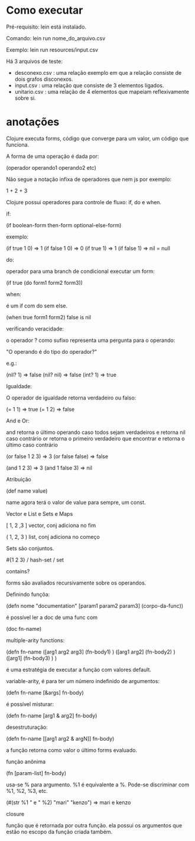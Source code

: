 # Como executar
Pré-requisito: lein está instalado.

Comando: lein run nome_do_arquivo.csv

Exemplo: lein run resources/input.csv

Há 3 arquivos de teste:

- desconexo.csv : uma relação exemplo em que a relação consiste de dois grafos disconexos.
- input.csv : uma relação que consiste de 3 elementos ligados.
- unitario.csv : uma relação de 4 elementos que mapeiam reflexivamente sobre si.

# anotações

Clojure executa forms, código que converge para um valor, um código que funciona.

A forma de uma operação é dada por:

(operador operando1 operando2 etc)

Não segue a notação infixa de operadores que nem js por exemplo:

1 + 2 + 3

Clojure possui operadores para controle de fluxo: if, do e when.

if:

(if boolean-form then-form optional-else-form)

exemplo:

(if true 1 0) => 1
(if false 1 0) => 0
(if true 1) => 1
(if false 1) => nil = null

do:

operador para uma branch de condicional executar um form:

(if true (do form1 form2 form3))

when:

é um if com do sem else.

(when true form1 form2)
false is nil

verificando veracidade:

o operador ? como sufixo representa uma pergunta para o operando:

"O operando é do tipo do operador?"

e.g.:

(nil? 1) => false
(nil? nil) => false
(int? 1) => true

Igualdade:

O operador de igualdade retorna verdadeiro ou falso:

(= 1 1) => true
(= 1 2) => false

And e Or:

and retorna o último operando caso todos sejam verdadeiros e retorna nil caso contrário
or retorna o primeiro verdadeiro que encontrar e retorna o último caso contrário

(or false 1 2 3) => 3
(or false false) => false

(and 1 2 3) => 3
(and 1 false 3) => nil

Atribuição

(def name value)

name agora terá o valor de value para sempre, um const.

Vector e List e Sets e Maps

[ 1, 2 ,3 ] vector, conj adiciona no fim

( 1, 2, 3 ) list, conj adiciona no começo

Sets são conjuntos.

#{1 2 3} / hash-set / set

contains?

forms são avaliados recursivamente sobre os operandos.

Definindo funçõa:

(defn nome "documentation" [param1 param2 param3] (corpo-da-func))

é possível ler a doc de uma func com

(doc fn-name)

multiple-arity functions:

(defn fn-name
    ([arg1 arg2 arg3]
        (fn-body1)
        )
    ([arg1 arg2]
        (fn-body2)
        )
    ([arg1]
        (fn-body3)
        )
    )

é uma estratégia de executar a função com valores default.

variable-arity, é para ter um número indefinido de argumentos:

(defn fn-name [&args] fn-body)

é possível misturar:

(defn fn-name [arg1 & arg2] fn-body)

desestruturação:

(defn fn-name [[arg1 arg2 & argN]] fn-body)

a função retorna como valor o último forms evaluado.

função anônima

(fn [param-list] fn-body)

usa-se % para argumento. %1 é equivalente a %. Pode-se discriminar com
%1, %2, %3, etc.

(#(str %1 " e " %2) "mari" "kenzo") => mari e kenzo

closure

função que é retornada por outra função. ela possui os argumentos que estão
no escopo da função criada também.